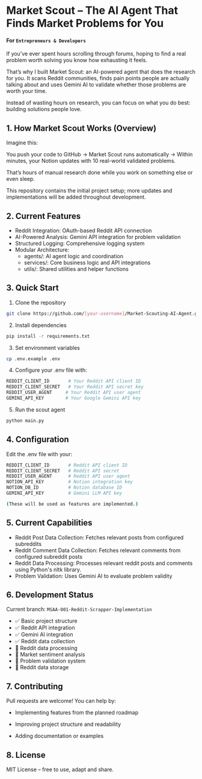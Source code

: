 # Market Scout – The AI Agent That Finds Market Problems for You
#### For `Entrepreneurs & Developers` </br>

If you’ve ever spent hours scrolling through forums, hoping to find a real problem worth solving you know how exhausting it feels.

That’s why I built Market Scout: an AI-powered agent that does the research for you. It scans Reddit communities, finds pain points people are actually talking about and uses Gemini AI to validate whether those problems are worth your time.

Instead of wasting hours on research, you can focus on what you do best: building solutions people love.



## 1. How Market Scout Works (Overview)

Imagine this:</br>

You push your code to GitHub → Market Scout runs automatically → Within minutes, your Notion updates with 10 real-world validated problems.</br>

That’s hours of manual research done while you work on something else or even sleep.</br>

This repository contains the initial project setup; more updates and implementations will be added throughout development.

## 2. Current Features

- Reddit Integration: OAuth-based Reddit API connection
- AI-Powered Analysis: Gemini API integration for problem validation
- Structured Logging: Comprehensive logging system
- Modular Architecture: 
  - agents/: AI agent logic and coordination
  - services/: Core business logic and API integrations
  - utils/: Shared utilities and helper functions

## 3. Quick Start

1. Clone the repository
```bash
git clone https://github.com/[your-username]/Market-Scouting-AI-Agent.git
```

2. Install dependencies
```bash
pip install -r requirements.txt
```

3. Set environment variables
```bash
cp .env.example .env
```

4. Configure your .env file with:
```bash
REDDIT_CLIENT_ID       # Your Reddit API client ID
REDDIT_CLIENT_SECRET   # Your Reddit API secret key
REDDIT_USER_AGENT     # Your Reddit API user agent
GEMINI_API_KEY        # Your Google Gemini API key
```

5. Run the scout agent
```bash
python main.py
```

## 4. Configuration

Edit the .env file with your:
```bash
REDDIT_CLIENT_ID       # Reddit API client ID
REDDIT_CLIENT_SECRET   # Reddit API secret
REDDIT_USER_AGENT      # Reddit API user agent
NOTION_API_KEY         # Notion integration key
NOTION_DB_ID           # Notion database ID
GEMINI_API_KEY         # Gemini LLM API key

(These will be used as features are implemented.)
```

## 5. Current Capabilities

- Reddit Post Data Collection: Fetches relevant posts from configured subreddits
- Reddit Comment Data Collection: Fetches relevant comments from configured subreddit posts
- Reddit Data Processing: Processes relevant reddit posts and comments using Python's nltk library.
- Problem Validation: Uses Gemini AI to evaluate problem validity

## 6. Development Status

Current branch: `MSAA-001-Reddit-Scrapper-Implementation`
- ✅ Basic project structure
- ✅ Reddit API integration
- ✅ Gemini AI integration
- ✅ Reddit data collection
- 🔄 Reddit data processing
- 📝 Market sentiment analysis
- 📝 Problem validation system
- 📝 Reddit data storage 

## 7. Contributing

Pull requests are welcome! You can help by:

- Implementing features from the planned roadmap

- Improving project structure and readability

- Adding documentation or examples

## 8. License

MIT License – free to use, adapt and share.